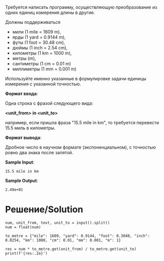 Требуется написать программу, осуществляющую преобразование из одних единиц измерения длины в другие. 

Должны поддерживаться

- мили (1 mile = 1609 m), 
- ярды (1 yard = 0.9144 m), 
- футы (1 foot = 30.48 cm), 
- дюймы (1 inch = 2.54 cm), 
- километры (1 km = 1000 m), 
- метры (m), 
- сантиметры (1 cm = 0.01 m)
- миллиметры (1 mm = 0.001 m)

Используйте именно указанные в формулировке задачи единицы измерения с указанной точностью.

**Формат ввода**:

Одна строка с фразой следующего вида:

**<number> <unit_from> in <unit_to>**

например, если пришла фраза "15.5 mile in km", то требуется перевести 15.5 миль в километры.

**Формат вывода**:

Дробное число в научном формате (экспоненциальном), с точностью ровно два знака после запятой.

**Sample Input**:

`15.5 mile in km`

**Sample Output**:

`2.49e+01`

# Решение/Solution

```
num, unit_from, text, unit_to = input().split()
num = float(num)

to_metre = {"mile": 1609, "yard": 0.9144, "foot": 0.3048, "inch": 0.0254, "km": 1000, "cm": 0.01, "mm": 0.001, "m": 1}

res = num * to_metre.get(unit_from) / to_metre.get(unit_to)
print(f'{res:.2e}')
```